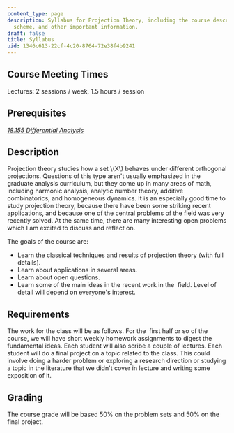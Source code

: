 ```yaml
---
content_type: page
description: Syllabus for Projection Theory, including the course description, grading
  scheme, and other important information.
draft: false
title: Syllabus
uid: 1346c613-22cf-4c20-8764-72e38f4b9241
---
```

## Course Meeting Times

Lectures: 2 sessions / week, 1.5 hours / session

## Prerequisites

[*18.155 Differential Analysis*](https://ocw.mit.edu/courses/18-155-differential-analysis-fall-2004)

## Description

Projection theory studies how a set \\(X\\) behaves under different orthogonal projections. Questions of this type aren't usually emphasized in the graduate analysis curriculum, but they come up in many areas of math, including harmonic analysis, analytic number theory, additive combinatorics, and homogeneous dynamics. It is an especially good time to study projection theory, because there have been some striking recent applications, and because one of the central problems of the field was very recently solved. At the same time, there are many interesting open problems which I am excited to discuss and reflect on. 

The goals of the course are:

- Learn the classical techniques and results of projection theory (with full details).
- Learn about applications in several areas.
- Learn about open questions.
- Learn some of the main ideas in the recent work in the  field. Level of detail will depend on everyone's interest.

## Requirements

The work for the class will be as follows. For the  first half or so of the course, we will have short weekly homework assignments to digest the fundamental ideas. Each student will also scribe a couple of lectures. Each student will do a final project on a topic related to the class. This could involve doing a harder problem or exploring a research direction or studying a topic in the literature that we didn't cover in lecture and writing some exposition of it.

## Grading

The course grade will be based 50% on the problem sets and 50% on the final project.